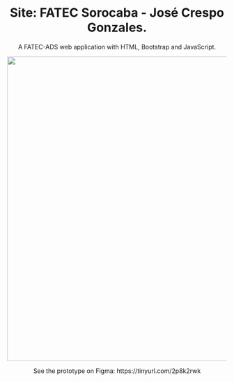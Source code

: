 <div align="center">
  <h1>Site: FATEC Sorocaba - José Crespo Gonzales.</h1>
  <p>A FATEC-ADS web application with HTML, Bootstrap and JavaScript.</p> 
  <img width = 700hr src="https://user-images.githubusercontent.com/79478498/222268726-c4adaff8-1d25-4adf-b83f-9d2a5aa10cdd.png">
  <p>See the prototype on Figma: https://tinyurl.com/2p8k2rwk</p>
</div>

